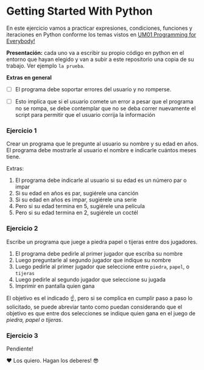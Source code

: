 # Getting Started With Python
En este ejercicio vamos a practicar expresiones, condiciones, funciones y iteraciones en Python conforme los temas vistos en [UM01 Programming for Everybody!](https://web.microsoftstream.com/channel/bebe13e3-93b5-463d-bc0e-d2f36fffaec5)

**Presentación:** cada uno va a escribir su propio código en python en el entorno que hayan elegido y van a subir a este repositorio una copia de su trabajo. Ver ejemplo `la prueba`.

**Extras en general**
- [ ] El programa debe soportar errores del usuario y no romperse.
- [ ] Esto implica que si el usuario comete un error a pesar que el programa no se rompa, se debe contemplar que no se deba correr nuevamente el script para permitir que el usuario corrija la información



### Ejercicio 1

Crear un programa que le pregunte al usuario su nombre y su edad en años. El programa debe mostrarle al usuario el nombre e indicarle cuántos meses tiene.

Extras:
1. El programa debe indicarle al usuario si su edad es un número par o impar
2. Si su edad en años es par, sugiérele una canción
3. Si su edad en años es impar, sugiérele una serie
4. Pero si su edad termina en 5, sugiérele una película
5. Pero si su edad termina en 2, sugiérele un coctél


### Ejercicio 2

Escribe un programa que juege a piedra papel o tijeras entre dos jugadores.
1. El programa debe pedirle al primer jugador que escriba su nombre
2. Luego preguntarle al segundo jugador que indique su nombre
3. Luego pedirle al primer jugador que seleccione entre `piedra`, `papel`, o `tijeras`
4. Luego pedirle al segundo jugador que seleccione su jugada
5. Imprimir en pantalla quien gana

El objetivo es el indicado :point_up:, pero si se complica en cumplir paso a paso lo solicitado, se puede abreviar tanto como puedan considerando que el objetivo es que entre dos selecciones se indique quien gana en el juego de *piedra, papel o tijeras*.

### Ejercicio 3
Pendiente!

:heart: Los quiero. Hagan los deberes! :sunglasses:

